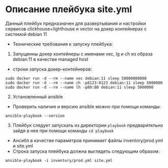 # Описание плейбука site.yml
Данный плейбук предназначен для развертывания и настройки сервисов clickhouse+lighthouse и vector на докер контейнерах с системой debian 11

* Технические требования к запуску плейбука:
1. Запущенны докер контейнеры с именами vec, lg и ch из образа debian:11 в качестве managed host
 - строки запуска докер-контейнеров:
```shell
sudo docker run -d --rm --name vec debian:11 sleep 50000000000
sudo docker run -d --rm --name ch -p8123:8123 debian:11 sleep 5000000
sudo docker run -d --rm --name lh -p80:80 debian:11 sleep 5000000
```
2. Установленный ansible
* Проверить наличие и версию ansible можно при помощи команды:
```shell
ansible-playbook --version
```
3. Плейбук следует запускать из директории `playbook` предварительно зайдя в нее при помощи команды `cd playbook`
* Ансибл в качестве параметров принимает файлы inventory/prod.yml и site.yml
* Строка запуска плейбука должна выглядеть следующим образом:
```shell
ansible-playbook -i inventory/prod.yml site.yml
```
